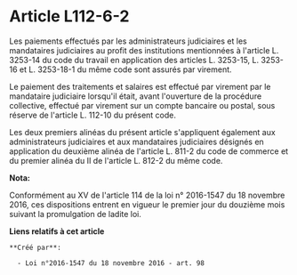 # Article L112-6-2

Les paiements effectués par les administrateurs judiciaires et les mandataires judiciaires au profit des institutions
mentionnées à l'article L. 3253-14 du code du travail en application des articles L. 3253-15, L. 3253-16 et L. 3253-18-1 du
même code sont assurés par virement. 

Le paiement des traitements et salaires est effectué par virement par le mandataire judiciaire lorsqu'il était, avant
l'ouverture de la procédure collective, effectué par virement sur un compte bancaire ou postal, sous réserve de l'article L.
112-10 du présent code. 

Les deux premiers alinéas du présent article s'appliquent également aux administrateurs judiciaires et aux mandataires
judiciaires désignés en application du deuxième alinéa de l'article L. 811-2 du code de commerce et du premier alinéa du II
de l'article L. 812-2 du même code.

**Nota:**

Conformément au XV de l'article 114 de la loi n° 2016-1547 du 18 novembre 2016, ces dispositions entrent en vigueur le
premier jour du douzième mois suivant la promulgation de ladite loi.

**Liens relatifs à cet article**

	**Créé par**:

	  - Loi n°2016-1547 du 18 novembre 2016 - art. 98
